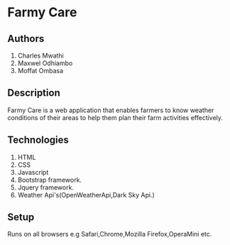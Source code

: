 # Farmy Care

## Authors
1. Charles Mwathi
2. Maxwel Odhiambo
3. Moffat Ombasa

## Description
Farmy Care is a web application that enables farmers to know weather conditions of their areas to help them plan their farm activities effectively.

## Technologies
1. HTML
2. CSS
3. Javascript
4. Bootstrap framework.
5. Jquery framework.
6. Weather Api's(OpenWeatherApi,Dark Sky Api.)

## Setup
Runs on all browsers e.g Safari,Chrome,Mozilla Firefox,OperaMini etc.
